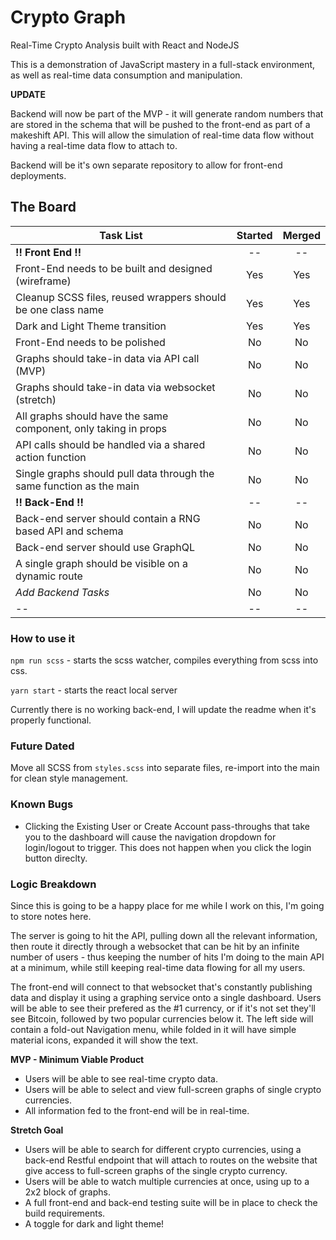 # Crypto Graph

Real-Time Crypto Analysis built with React and NodeJS

This is a demonstration of JavaScript mastery in a full-stack environment, as well as real-time data consumption and manipulation.

**UPDATE**

Backend will now be part of the MVP - it will generate random numbers that are stored in the schema that will be pushed to the front-end as part of a makeshift API. This will allow the simulation of real-time data flow without having a real-time data flow to attach to.

Backend will be it's own separate repository to allow for front-end deployments.

## The Board

| Task List                                                            | Started | Merged |
| -------------------------------------------------------------------- | :-----: | :----: |
| **!! Front End !!**                                                  |   --    |   --   |
| Front-End needs to be built and designed (wireframe)                 |   Yes   |  Yes   |
| Cleanup SCSS files, reused wrappers should be one class name         |   Yes   |  Yes   |
| Dark and Light Theme transition                                      |   Yes   |  Yes   |
| Front-End needs to be polished                                       |   No    |   No   |
| Graphs should take-in data via API call (MVP)                        |   No    |   No   |
| Graphs should take-in data via websocket (stretch)                   |   No    |   No   |
| All graphs should have the same component, only taking in props      |   No    |   No   |
| API calls should be handled via a shared action function             |   No    |   No   |
| Single graphs should pull data through the same function as the main |   No    |   No   |
| **!! Back-End !!**                                                   |   --    |   --   |
| Back-end server should contain a RNG based API and schema            |   No    |   No   |
| Back-end server should use GraphQL                                   |   No    |   No   |
| A single graph should be visible on a dynamic route                  |   No    |   No   |
| _Add Backend Tasks_                                                  |   No    |   No   |
| --                                                                   |   --    |   --   |

### How to use it

`npm run scss` - starts the scss watcher, compiles everything from scss into css.

`yarn start` - starts the react local server

Currently there is no working back-end, I will update the readme when it's properly functional.

### Future Dated

Move all SCSS from `styles.scss` into separate files, re-import into the main for clean style management.

### Known Bugs

- Clicking the Existing User or Create Account pass-throughs that take you to the dashboard will cause the navigation dropdown for login/logout to trigger. This does not happen when you click the login button direclty.

### Logic Breakdown

Since this is going to be a happy place for me while I work on this, I'm going to store notes here.

The server is going to hit the API, pulling down all the relevant information, then route it directly through a websocket that can be hit by an infinite number of users - thus keeping the number of hits I'm doing to the main API at a minimum, while still keeping real-time data flowing for all my users.

The front-end will connect to that websocket that's constantly publishing data and display it using a graphing service onto a single dashboard. Users will be able to see their prefered as the #1 currency, or if it's not set they'll see Bitcoin, followed by two popular currencies below it. The left side will contain a fold-out Navigation menu, while folded in it will have simple material icons, expanded it will show the text.

**MVP - Minimum Viable Product**

- Users will be able to see real-time crypto data.
- Users will be able to select and view full-screen graphs of single crypto currencies.
- All information fed to the front-end will be in real-time.

**Stretch Goal**

- Users will be able to search for different crypto currencies, using a back-end Restful endpoint that will attach to routes on the website that give access to full-screen graphs of the single crypto currency.
- Users will be able to watch multiple currencies at once, using up to a 2x2 block of graphs.
- A full front-end and back-end testing suite will be in place to check the build requirements.
- A toggle for dark and light theme!

